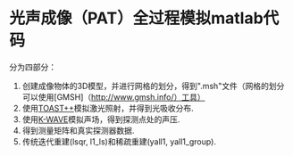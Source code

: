 # 光声成像（PAT）全过程模拟matlab代码
分为四部分：
1. 创建成像物体的3D模型，并进行网格的划分，得到".msh"文件（网格的划分可以使用[GMSH]（http://www.gmsh.info/）工具）
2. 使用[TOAST++](http://web4.cs.ucl.ac.uk/research/vis/toast/index.html)模拟激光照射，并得到光吸收分布.
3. 使用[K-WAVE](http://www.k-wave.org/index.php)模拟声场，得到探测点处的声压.
4. 得到测量矩阵和真实探测器数据.
5. 传统迭代重建(lsqr, l1_ls)和稀疏重建(yall1, yall1_group).
